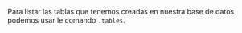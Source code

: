 Para listar las tablas que tenemos creadas en nuestra base de datos podemos usar le comando `.tables`.
